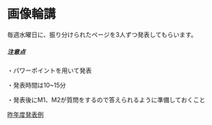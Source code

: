 # 画像輪講

毎週水曜日に、振り分けられたページを3人ずつ発表してもらいます。

##### 注意点
・パワーポイントを用いて発表

・発表時間は10~15分

・発表後にM1、M2が質問をするので答えられるように準備しておくこと

[昨年度発表例](https://mailkyutechjp-my.sharepoint.com/personal/lu_huimin945_mail_kyutech_jp/_layouts/15/onedrive.aspx?id=%2Fpersonal%2Flu%5Fhuimin945%5Fmail%5Fkyutech%5Fjp%2FDocuments%2FSeminar%2F%E5%8B%89%E5%BC%B7%E4%BC%9A%E8%B3%87%E6%96%99%2F%E7%94%BB%E5%83%8F%E5%87%A6%E7%90%86%E8%BC%AA%E8%AC%9B)
